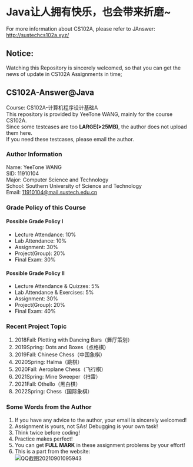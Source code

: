 # Java让人拥有快乐，也会带来折磨~
For more information about CS102A, please refer to JAnswer: http://sustechcs102a.xyz/             

## Notice:
Watching this Repository is sincerely welcomed, so that you can get the news of update in CS102A Assignments in time;     

## CS102A-Answer@Java
Course: CS102A-计算机程序设计基础A  
This repository is provided by YeeTone WANG, mainly for the course CS102A.  
Since some testcases are too **LARGE(>25MB)**, the author does not upload them here.  
If you need these testcases, please email the author.

### Author Information
Name: YeeTone WANG  
SID: 11910104  
Major: Computer Science and Technology  
School: Southern University of Science and Technology  
Email: 11910104@mail.sustech.edu.cn  

### Grade Policy of this Course  
#### Possible Grade Policy I
- Lecture Attendance: 10%   
- Lab Attendance: 10%   
- Assignment: 30%  
- Project(Group): 20%  
- Final Exam: 30%  

#### Possible Grade Policy II
- Lecture Attendance & Quizzes: 5%
- Lab Attendance & Exercises: 5%
- Assignment: 30%
- Project(Group): 20%
- Final Exam: 40%

### Recent Project Topic
1. 2018Fall: Plotting with Dancing Bars（舞厅策划）     
2. 2019Spring: Dots and Boxes（点格棋）     
3. 2019Fall: Chinese Chess（中国象棋）       
4. 2020Spring: Halma（跳棋）      
5. 2020Fall: Aeroplane Chess（飞行棋）     
6. 2021Spring: Mine Sweeper（扫雷）     
7. 2021Fall: Othello（黑白棋）        
8. 2022Spring: Chess（国际象棋）

### Some Words from the Author
1. If you have any advice to the author, your email is sincerely welcomed!  
2. Assignment is yours, not SAs! Debugging is your own task!  
3. Think twice before coding!  
4. Practice makes perfect!
5. You can get **FULL MARK** in these assignment problems by your effort!
6. This is a part from the website:     
![QQ截图20210901095943](https://user-images.githubusercontent.com/64548919/131599429-503b0afa-c85a-4f90-9d36-f87d05e82a06.jpg)

